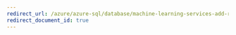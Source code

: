 ```yaml
---
redirect_url: /azure/azure-sql/database/machine-learning-services-add-r-packages
redirect_document_id: true
---
```

